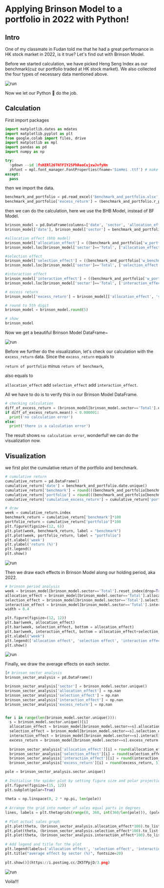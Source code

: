 # Applying Brinson Model to a portfolio in 2022 with Python!

## Intro
One of my classmate in Fudan told me that he had a great performance in HK stock market in 2022, is it true?
Let's find out with Brinson Model.

Before we started calculation, we have picked Heng Seng Index as our benchmark(cuz our portfolio traded at HK stock market).
We also collected the four types of necessary data mentioned above.

![run](https://i.postimg.cc/44Pm6Jvw/2023-01-09-1-40-18.png)

Now we let our Python 🐍 do the job.

## Calculation

First import packages

```python
import matplotlib.dates as mdates
import matplotlib.pyplot as plt
from google.colab import files, drive
import matplotlib as mpl
import pandas as pd
import numpy as np

try:
  !gdown --id 1fsKERl26TNTFIY25PhReoCujxwJvfyHn
  zhfont = mpl.font_manager.FontProperties(fname='SimHei .ttf') # make mpl show chinese
except:
  pass
```

then we import the data.

```python
benchmark_and_portfolio = pd.read_excel('benchmark_and_portfolio.xlsx')
benchmark_and_portfolio['excess_return'] = (benchmark_and_portfolio.r_portfolio - benchmark_and_portfolio.r_benchmark).round(5)
```

then we can do the calculation, here we use the BHB Model, instead of BF Model.

```python
brinson_model = pd.DataFrame(columns=['date', 'sector', 'allocation_effect', 'selection_effect', 'interaction_effect', 'excess_return'])
brinson_model['date'], brinson_model['sector'] = benchmark_and_portfolio['date'], benchmark_and_portfolio['sector']

#allocation effect (bhb model)
brinson_model['allocation_effect'] = ((benchmark_and_portfolio['w_portfolio']-benchmark_and_portfolio['w_benchmark'])*(benchmark_and_portfolio['r_benchmark']))
brinson_model.loc[brinson_model['sector']=='Total', ['allocation_effect']] = brinson_model[brinson_model['sector']!='Total'].groupby('date').sum(['allocation_effect']).reset_index()['allocation_effect'].to_list()

#selection effect
brinson_model['selection_effect'] = ((benchmark_and_portfolio['w_benchmark'])*(benchmark_and_portfolio['r_portfolio']-benchmark_and_portfolio['r_benchmark']))
brinson_model.loc[brinson_model['sector']=='Total', ['selection_effect']] = brinson_model[brinson_model['sector']!='Total'].groupby('date').sum(['selection_effect']).reset_index()['selection_effect'].to_list()

#interaction effect
brinson_model['interaction_effect'] = ((benchmark_and_portfolio['w_portfolio']-benchmark_and_portfolio['w_benchmark'])*(benchmark_and_portfolio['r_portfolio']-benchmark_and_portfolio['r_benchmark']))
brinson_model.loc[brinson_model['sector']=='Total', ['interaction_effect']] = brinson_model[brinson_model['sector']!='Total'].groupby('date').sum(['interaction_effect']).reset_index()['interaction_effect'].to_list()

# excess return
brinson_model['excess_return'] = brinson_model[['allocation_effect', 'selection_effect', 'interaction_effect']].sum(axis=1)

# round to 5th digit
brinson_model = brinson_model.round(5)

# show
brinson_model
```

Now we get a beautiful Brinson Model DataFrame~

![run](https://i.postimg.cc/Hn3LttfB/2023-01-09-1-55-30.png)

Before we further do the visualization, let's check our calculation with the `excess_return` data. Since the `excess_return` equals to 

`return of portfolio` minus `return of benchmark`,

also equals to 

`allocation_effect` add `selection_effect` add `interaction_effect`.

All we have to do is to verify this in our Brinson Model DataFrame.

```python
# checking calculation
diff_of_excess_return = (brinson_model[brinson_model.sector=='Total'].excess_return - benchmark_and_portfolio[benchmark_and_portfolio.sector=='Total'].excess_return)
if diff_of_excess_return.mean() < 0.000001:
  print('no calculation error')
else:
  print('there is a calculation error')
```

The result shows `no calculation error`, wonderful! we can do the visualization now.

## Visualization

we first plot the cumulative return of the portfolio and benchmark.

```python
# cumulative return
cumulative_return = pd.DataFrame()
cumulative_return['date'] = benchmark_and_portfolio.date.unique()
cumulative_return['benchmark'] = round(((benchmark_and_portfolio[benchmark_and_portfolio.sector=='Total'].r_benchmark.reset_index(drop=True)+1).cumprod()-1),5).to_list()
cumulative_return['portfolio'] = round(((benchmark_and_portfolio[benchmark_and_portfolio.sector=='Total'].r_portfolio.reset_index(drop=True)+1).cumprod()-1),5).to_list()
cumulative_return['cumulative_excess_return'] = cumulative_return['portfolio'] - cumulative_return['benchmark']

# draw
week = cumulative_return.index
benchmark_return = cumulative_return['benchmark']*100
portfolio_return = cumulative_return['portfolio']*100
plt.figure(figsize=(12, 6))
plt.plot(week, benchmark_return, label = "benchmark")
plt.plot(week, portfolio_return, label = "portfolio")
plt.xlabel('week')
plt.ylabel('return (%)')
plt.legend()
plt.show()
```
![run](https://i.postimg.cc/VkPCL7zb/image.png)

Then we draw each effects in Brinson Model along our holding period, aka 2022.

```python
# brinson period analysis
week = brinson_model[brinson_model.sector=='Total'].reset_index(drop=True).index
allocation_effect = brinson_model[brinson_model.sector=='Total'].allocation_effect
selection_effect = brinson_model[brinson_model.sector=='Total'].selection_effect
interaction_effect = brinson_model[brinson_model.sector=='Total'].interaction_effect
width = 0.4

plt.figure(figsize=(12, 12))
plt.bar(week, allocation_effect)
plt.bar(week, selection_effect, bottom = allocation_effect)
plt.bar(week, interaction_effect, bottom = allocation_effect+selection_effect)
plt.xlabel("week")
plt.legend(['allocation effect', 'selection effect', 'interaction effect'])
plt.show()
```

![run](https://i.postimg.cc/5tTHTpK0/2.png)

Finally, we draw the average effects on each sector.

```python
[# brinson sector analysis
brinson_sector_analysis = pd.DataFrame()

brinson_sector_analysis['sector'] = brinson_model.sector.unique()
brinson_sector_analysis['allocation_effect'] = np.nan
brinson_sector_analysis['selection_effect'] = np.nan
brinson_sector_analysis['interaction_effect'] = np.nan
brinson_sector_analysis['excess_return'] = np.nan


for i in range(len(brinson_model.sector.unique())):
  s = brinson_model.sector.unique()[i]
  allocation_effect = brinson_model[brinson_model.sector==s].allocation_effect.mean()
  selection_effect = brinson_model[brinson_model.sector==s].selection_effect.mean()
  interaction_effect = brinson_model[brinson_model.sector==s].interaction_effect.mean()
  excess_return = brinson_model[brinson_model.sector==s].excess_return.mean()
  
  brinson_sector_analysis['allocation_effect'][i] = round(allocation_effect,5)
  brinson_sector_analysis['selection_effect'][i] = round(selection_effect,5)
  brinson_sector_analysis['interaction_effect'][i] = round(interaction_effect, 5)
  brinson_sector_analysis['excess_return'][i] = round(excess_return, 5)

pole = brinson_sector_analysis.sector.unique()
 
# Initialise the spider plot by setting figure size and polar projection
plt.figure(figsize=(15, 12))
plt.subplot(polar=True)
 
theta = np.linspace(0, 2 * np.pi, len(pole))
 
# Arrange the grid into number of sales equal parts in degrees
lines, labels = plt.thetagrids(range(0, 360, int(360/len(pole))), (pole), fontproperties=zhfont, fontsize=15)
 
# Plot actual sales graph
plt.plot(theta, (brinson_sector_analysis.allocation_effect*100).to_list())
plt.plot(theta, (brinson_sector_analysis.selection_effect*100).to_list())
plt.plot(theta, (brinson_sector_analysis.interaction_effect*100).to_list())
 
# Add legend and title for the plot
plt.legend(labels=('allocation effect', 'selection effect', 'interaction effect'), loc=0, fontsize=8)
plt.title("average effect by sector (%)", fontsize=20)
 
plt.show()](https://i.postimg.cc/ZK5TPpjD/3.png)
```

![run](https://i.postimg.cc/ZK5TPpjD/3.png)

Voila!!!



